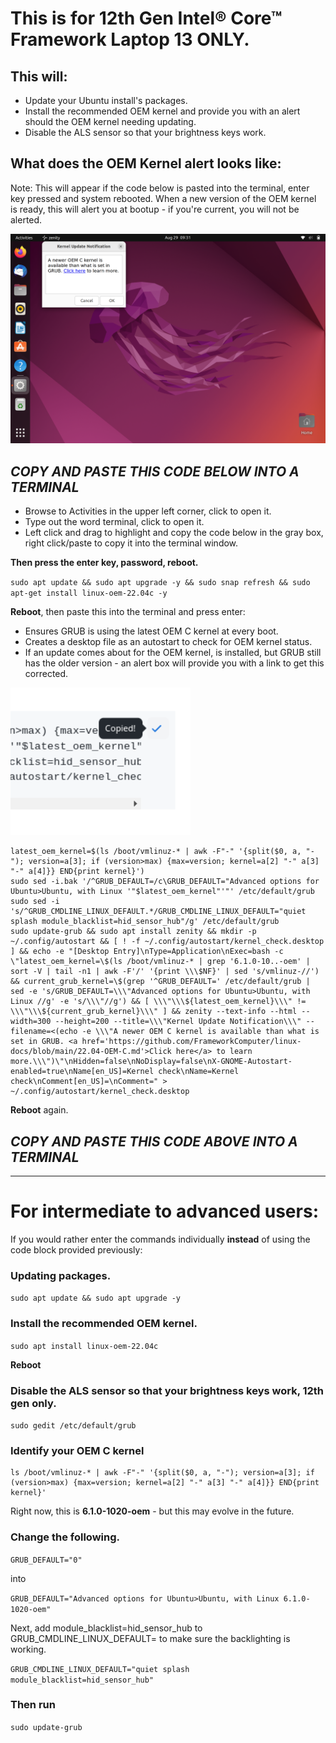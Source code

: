 # This is for 12th Gen Intel® Core™ Framework Laptop 13 ONLY.


## This will:

- Update your Ubuntu install's packages.
- Install the recommended OEM kernel and provide you with an alert should the OEM kernel needing updating.
- Disable the ALS sensor so that your brightness keys work.

## What does the OEM Kernel alert looks like:
Note: This will appear if the code below is pasted into the terminal, enter key pressed and system rebooted.
When a new version of the OEM kernel is ready, this will alert you at bootup - if you're current, you will not be alerted. 

![What does the OEM Kernel alert looks like](https://raw.githubusercontent.com/FrameworkComputer/linux-docs/main/3.png)


##  *****COPY AND PASTE THIS CODE BELOW INTO A TERMINAL*****


- Browse to Activities in the upper left corner, click to open it.
- Type out the word terminal, click to open it.
- Left click and drag to highlight and copy the code below in the gray box, right click/paste to copy it into the terminal window.



**Then press the enter key, password, reboot.**


``
sudo apt update && sudo apt upgrade -y && sudo snap refresh && sudo apt-get install linux-oem-22.04c -y
``

**Reboot**, then paste this into the terminal and press enter:

- Ensures GRUB is using the latest OEM C kernel at every boot.
- Creates a desktop file as an autostart to check for OEM kernel status.
- If an update comes about for the OEM kernel, is installed, but GRUB still has the older version - an alert box will provide you with a link to get this corrected.

![Copy Code Like This](https://raw.githubusercontent.com/FrameworkComputer/linux-docs/main/copied.png)


```
latest_oem_kernel=$(ls /boot/vmlinuz-* | awk -F"-" '{split($0, a, "-"); version=a[3]; if (version>max) {max=version; kernel=a[2] "-" a[3] "-" a[4]}} END{print kernel}')
sudo sed -i.bak '/^GRUB_DEFAULT=/c\GRUB_DEFAULT="Advanced options for Ubuntu>Ubuntu, with Linux '"$latest_oem_kernel"'"' /etc/default/grub
sudo sed -i 's/^GRUB_CMDLINE_LINUX_DEFAULT.*/GRUB_CMDLINE_LINUX_DEFAULT="quiet splash module_blacklist=hid_sensor_hub"/g' /etc/default/grub
sudo update-grub && sudo apt install zenity && mkdir -p ~/.config/autostart && [ ! -f ~/.config/autostart/kernel_check.desktop ] && echo -e "[Desktop Entry]\nType=Application\nExec=bash -c \"latest_oem_kernel=\$(ls /boot/vmlinuz-* | grep '6.1.0-10..-oem' | sort -V | tail -n1 | awk -F'/' '{print \\\$NF}' | sed 's/vmlinuz-//') && current_grub_kernel=\$(grep '^GRUB_DEFAULT=' /etc/default/grub | sed -e 's/GRUB_DEFAULT=\\\"Advanced options for Ubuntu>Ubuntu, with Linux //g' -e 's/\\\"//g') && [ \\\"\\\${latest_oem_kernel}\\\" != \\\"\\\${current_grub_kernel}\\\" ] && zenity --text-info --html --width=300 --height=200 --title=\\\"Kernel Update Notification\\\" --filename=<(echo -e \\\"A newer OEM C kernel is available than what is set in GRUB. <a href='https://github.com/FrameworkComputer/linux-docs/blob/main/22.04-OEM-C.md'>Click here</a> to learn more.\\\")\"\nHidden=false\nNoDisplay=false\nX-GNOME-Autostart-enabled=true\nName[en_US]=Kernel check\nName=Kernel check\nComment[en_US]=\nComment=" > ~/.config/autostart/kernel_check.desktop
```

**Reboot** again.

## *****COPY AND PASTE THIS CODE ABOVE INTO A TERMINAL*****


-----

# For intermediate to advanced users: 

If you would rather enter the commands individually **instead** of using the code block provided previously:


### Updating packages.
``sudo apt update && sudo apt upgrade -y``

### Install the recommended OEM kernel.
``sudo apt install linux-oem-22.04c``

**Reboot**

### Disable the ALS sensor so that your brightness keys work, 12th gen only.
``sudo gedit /etc/default/grub``

### Identify your OEM C kernel

```
ls /boot/vmlinuz-* | awk -F"-" '{split($0, a, "-"); version=a[3]; if (version>max) {max=version; kernel=a[2] "-" a[3] "-" a[4]}} END{print kernel}'
```

Right now, this is **6.1.0-1020-oem** - but this may evolve in the future.



### Change the following.


``
GRUB_DEFAULT="0"
``

into

``
GRUB_DEFAULT="Advanced options for Ubuntu>Ubuntu, with Linux 6.1.0-1020-oem"
``

Next, add module_blacklist=hid_sensor_hub to GRUB_CMDLINE_LINUX_DEFAULT= to make sure the backlighting is working.

``
GRUB_CMDLINE_LINUX_DEFAULT="quiet splash module_blacklist=hid_sensor_hub"
``


### Then run
``sudo update-grub``


